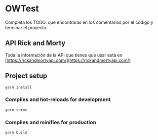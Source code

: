 # OWTest
Completa los TODO: que encontrarás en los comentarios por el código y terminar el proyecto.

## API Rick and Morty
Toda la información de la API que tienes que usar está en [https://rickandmortyapi.com/](https://rickandmortyapi.com/)

## Project setup
```
yarn install
```

### Compiles and hot-reloads for development
```
yarn serve
```

### Compiles and minifies for production
```
yarn build
```

